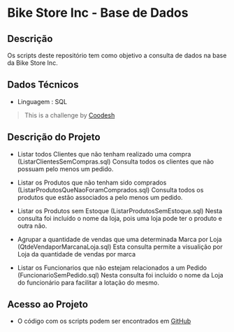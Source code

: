 # Bike Store Inc - Base de Dados

## Descrição
Os scripts deste repositório tem como objetivo a consulta de dados na base da Bike Store Inc.

## Dados Técnicos
- Linguagem : SQL
>  This is a challenge by [Coodesh](https://coodesh.com/)

## Descrição do Projeto
- Listar todos Clientes que não tenham realizado uma compra (ListarClientesSemCompras.sql)
  Consulta todos os clientes que não possuam pelo menos um pedido.

- Listar os Produtos que não tenham sido comprados (ListarProdutosQueNaoForamComprados.sql)
  Consulta todos os produtos que estão associados a pelo menos um pedido.

- Listar os Produtos sem Estoque (ListarProdutosSemEstoque.sql)
  Nesta consulta foi incluído o nome da loja, pois uma loja pode ter o produto e outra não.

- Agrupar a quantidade de vendas que uma determinada Marca por Loja (QtdeVendaporMarcanaLoja.sql)
  Esta consulta permite a visualição por Loja da quantidade de vendas por marca 

- Listar os Funcionarios que não estejam relacionados a um Pedido (FuncionarioSemPedido.sql)
  Nesta consulta foi incluído o nome da Loja do funcionário para facilitar a lotação do mesmo.

## Acesso ao Projeto
- O código com os scripts podem ser encontrados em [GitHub](https://github.com/RobinsonLourenco/BikeStore/)


